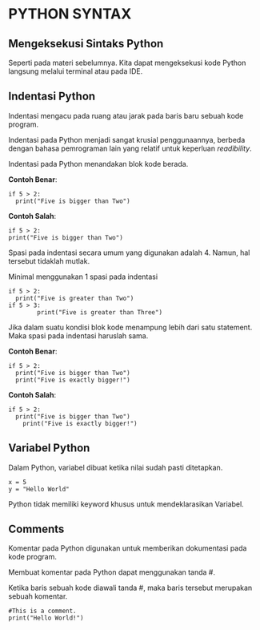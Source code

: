# PYTHON SYNTAX

## Mengeksekusi Sintaks Python

Seperti pada materi sebelumnya. Kita dapat mengeksekusi kode Python langsung melalui terminal atau pada IDE.

## Indentasi Python

Indentasi mengacu pada ruang atau jarak pada baris baru sebuah kode program.

Indentasi pada Python menjadi sangat krusial penggunaannya, berbeda dengan bahasa pemrograman lain yang relatif untuk keperluan _readibility_.

Indentasi pada Python menandakan blok kode berada.

**Contoh Benar**:

```
if 5 > 2:
  print("Five is bigger than Two")
```

**Contoh Salah**:

```
if 5 > 2:
print("Five is bigger than Two")
```

Spasi pada indentasi secara umum yang digunakan adalah 4. Namun, hal tersebut tidaklah mutlak.

Minimal menggunakan 1 spasi pada indentasi

```
if 5 > 2:
  print("Five is greater than Two")
if 5 > 3:
        print("Five is greater than Three")
```

Jika dalam suatu kondisi blok kode menampung lebih dari satu statement. Maka spasi pada indentasi haruslah sama.

**Contoh Benar**:

```
if 5 > 2:
  print("Five is bigger than Two")
  print("Five is exactly bigger!")
```

**Contoh Salah**:

```
if 5 > 2:
  print("Five is bigger than Two")
    print("Five is exactly bigger!")
```

## Variabel Python

Dalam Python, variabel dibuat ketika nilai sudah pasti ditetapkan.

```
x = 5
y = "Hello World"
```

Python tidak memiliki keyword khusus untuk mendeklarasikan Variabel.

## Comments

Komentar pada Python digunakan untuk memberikan dokumentasi pada kode program.

Membuat komentar pada Python dapat menggunakan tanda #.

Ketika baris sebuah kode diawali tanda #, maka baris tersebut merupakan sebuah komentar.

```
#This is a comment.
print("Hello World!")
```
